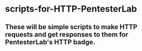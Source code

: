 # scripts-for-HTTP-PentesterLab
## These will be simple scripts to make HTTP requests and get responses to them for PentesterLab's HTTP badge.
